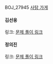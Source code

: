 BOJ_27945 [사탕 가게](https://www.acmicpc.net/problem/4781)<br>

#### 김선웅
링크: [문제 풀이 링크]()

#### 정의진
링크: [문제 풀이 링크]()
